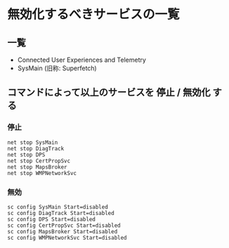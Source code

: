 # 無効化するべきサービスの一覧

## 一覧

* Connected User Experiences and Telemetry
* SysMain (旧称: Superfetch)

## コマンドによって以上のサービスを 停止 / 無効化 する
### 停止
```
net stop SysMain
net stop DiagTrack
net stop DPS
net stop CertPropSvc
net stop MapsBroker
net stop WMPNetworkSvc
```
### 無効
```
sc config SysMain Start=disabled
sc config DiagTrack Start=disabled
sc config DPS Start=disabled
sc config CertPropSvc Start=disabled
sc config MapsBroker Start=disabled
sc config WMPNetworkSvc Start=disabled
```